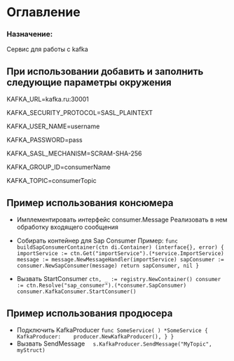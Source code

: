 # Оглавление

### Назначение:

Сервис для работы с kafka

## При использовании добавить и заполнить следующие параметры окружения
KAFKA_URL=kafka.ru:30001 

KAFKA_SECURITY_PROTOCOL=SASL_PLAINTEXT 

KAFKA_USER_NAME=username 

KAFKA_PASSWORD=pass 

KAFKA_SASL_MECHANISM=SCRAM-SHA-256 

KAFKA_GROUP_ID=consumerName 

KAFKA_TOPIC=consumerTopic


## Пример использования консюмера

* Имплементировать интерфейс consumer.Message Реализовать в нем обработку входящего сообщения
* Собирать контейнер для Sap Consumer Пример:
  `func buildSapConsumerContainer(ctn di.Container) (interface{}, error) { importService := ctn.Get("importService").(*service.ImportService)
  message := message.NewMessageHandler(importService)
  sapConsumer := consumer.NewSapConsumer(message)
  return sapConsumer, nil }`

* Вызвать StartConsumer
  `ctn, _ := registry.NewContainer()
  consumer := ctn.Resolve("sap_consumer").(*consumer.SapConsumer)
  consumer.KafkaConsumer.StartConsumer()`

## Пример использования продюсера
* Подключить KafkaProducer
`func SomeService(
) *SomeService {
KafkaProducer:    producer.NewKafkaProducer(),
}
}`
* Вызвать SendMessage
`  s.KafkaProducer.SendMessage("MyTopic", myStruct)`